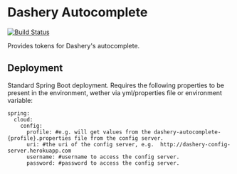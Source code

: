 # Dashery Autocomplete

[![Build Status](https://travis-ci.org/Cowbacca/dashery-autocomplete.svg?branch=master)](https://travis-ci.org/Cowbacca/dashery-autocomplete)

Provides tokens for Dashery's autocomplete.

## Deployment

Standard Spring Boot deployment.  Requires the following properties to be present in the environment, wether via yml/properties file or environment variable:

```
spring:
  cloud:
    config:
      profile: #e.g. will get values from the dashery-autocomplete-{profile}.properties file from the config server.
      uri: #the uri of the config server, e.g.  http://dashery-config-server.herokuapp.com 
      username: #username to access the config server.
      password: #password to access the config server.
```
